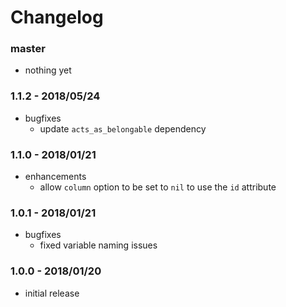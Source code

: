 # Changelog

### master

* nothing yet

### 1.1.2 - 2018/05/24

* bugfixes
    * update `acts_as_belongable` dependency

### 1.1.0 - 2018/01/21

* enhancements
    * allow `column` option to be set to `nil` to use the `id` attribute

### 1.0.1 - 2018/01/21

* bugfixes
    * fixed variable naming issues

### 1.0.0 - 2018/01/20

* initial release
